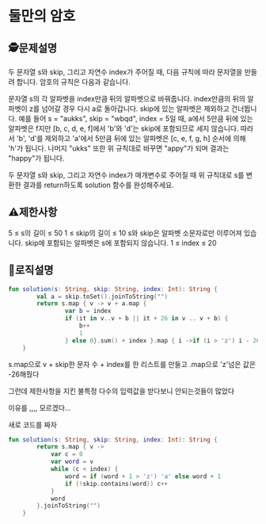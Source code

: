 둘만의 암호
=
## 🕵️문제설명
두 문자열 s와 skip, 그리고 자연수 index가 주어질 때, 다음 규칙에 따라 문자열을 만들려 합니다. 암호의 규칙은 다음과 같습니다.

문자열 s의 각 알파벳을 index만큼 뒤의 알파벳으로 바꿔줍니다.
index만큼의 뒤의 알파벳이 z를 넘어갈 경우 다시 a로 돌아갑니다.
skip에 있는 알파벳은 제외하고 건너뜁니다.
예를 들어 s = "aukks", skip = "wbqd", index = 5일 때, a에서 5만큼 뒤에 있는 알파벳은 f지만 [b, c, d, e, f]에서 'b'와 'd'는 skip에 포함되므로 세지 않습니다. 따라서 'b', 'd'를 제외하고 'a'에서 5만큼 뒤에 있는 알파벳은 [c, e, f, g, h] 순서에 의해 'h'가 됩니다. 나머지 "ukks" 또한 위 규칙대로 바꾸면 "appy"가 되며 결과는 "happy"가 됩니다.

두 문자열 s와 skip, 그리고 자연수 index가 매개변수로 주어질 때 위 규칙대로 s를 변환한 결과를 return하도록 solution 함수를 완성해주세요.
## ⚠️제한사항

5 ≤ s의 길이 ≤ 50
1 ≤ skip의 길이 ≤ 10
s와 skip은 알파벳 소문자로만 이루어져 있습니다.
skip에 포함되는 알파벳은 s에 포함되지 않습니다.
1 ≤ index ≤ 20


## 🔎로직설명
```kotlin
fun solution(s: String, skip: String, index: Int): String {
        val a = skip.toSet().joinToString("")
        return s.map { v -> v + a.map {
                var b = index
                if (it in v..v + b || it + 26 in v .. v + b) {
                    b++
                    1
                } else 0}.sum() + index }.map { i ->if (i > 'z') i - 26 else i}.joinToString("")
    }
```
s.map으로 v + skip한 문자 수 + index를 한 리스트를 만들고 .map으로 'z'넘은 값은 -26해줬다

그런데 제한사항을 지킨 불특정 다수의 입력값을 받다보니 안되는것들이 많았다

이유를 ,,,, 모르겠다...

새로 코드를 짜자

```kotlin
fun solution(s: String, skip: String, index: Int): String {
        return s.map { v ->
            var c = 0
            var word = v
            while (c < index) {
                word = if (word + 1 > 'z') 'a' else word + 1
                if (!skip.contains(word)) c++
            }
            word
        }.joinToString("")
    }
```
